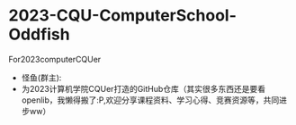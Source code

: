 # 2023-CQU-ComputerSchool-Oddfish
 For2023computerCQUer

* 怪鱼(群主):
* 为2023计算机学院CQUer打造的GitHub仓库（其实很多东西还是要看openlib，我懒得搬了:P,欢迎分享课程资料、学习心得、竞赛资源等，共同进步ww）